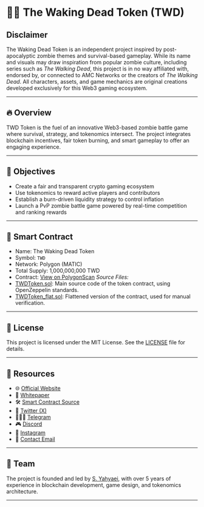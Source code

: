 # 🧟‍♂️ The Waking Dead Token (TWD)

## Disclaimer
The Waking Dead Token is an independent project inspired by post-apocalyptic zombie themes and survival-based gameplay. While its name and visuals may draw inspiration from popular zombie culture, including series such as *The Walking Dead*, this project is in no way affiliated with, endorsed by, or connected to AMC Networks or the creators of *The Walking Dead*. All characters, assets, and game mechanics are original creations developed exclusively for this Web3 gaming ecosystem.

---

## 🔥 Overview

TWD Token is the fuel of an innovative Web3-based zombie battle game where survival, strategy, and tokenomics intersect. The project integrates blockchain incentives, fair token burning, and smart gameplay to offer an engaging experience.

---

## 🎯 Objectives

- Create a fair and transparent crypto gaming ecosystem
- Use tokenomics to reward active players and contributors
- Establish a burn-driven liquidity strategy to control inflation
- Launch a PvP zombie battle game powered by real-time competition and ranking rewards

---

## 🔧 Smart Contract

- Name: The Waking Dead Token
- Symbol: `TWD`
- Network: Polygon (MATIC)
- Total Supply: 1,000,000,000 TWD
- Contract: [View on PolygonScan](https://polygonscan.com/tx/0xb246c2e5d5870ace57284db0bc7ecff8cda7d4b5bd8be14291361a5d20602dae)
*Source Files:*
- [TWDToken.sol](./TWDToken.sol): Main source code of the token contract, using OpenZeppelin standards.
- [TWDToken_flat.sol](./TWDToken_flat.sol): Flattened version of the contract, used for manual verification.

---

## 📜 License

This project is licensed under the MIT License. See the [LICENSE](./LICENSE) file for details.

---

## 📎 Resources

- 🌐 [Official Website](https://www.wakingdeadtoken.com)
- 📃 [Whitepaper](./TWD_Whitepaper.pdf)
- 🛠 [Smart Contract Source](./WKDToken.sol)
- 📢 [Twitter (X)](https://x.com/TWD_Token)
- 🧑‍🤝‍🧑 [Telegram](https://t.me/TWDToken_official)
- 🎮 [Discord](https://discord.gg/bDFB6Fbm)
- 📸 [Instagram](https://www.instagram.com/wakingdeadtoken)
- 📧 [Contact Email](info@wakingdeadtoken.com)

---

## 🧠 Team

The project is founded and led by [S. Yahyaei](https://www.wakingdeadtoken.com/#team), with over 5 years of experience in blockchain development, game design, and tokenomics architecture.

---
